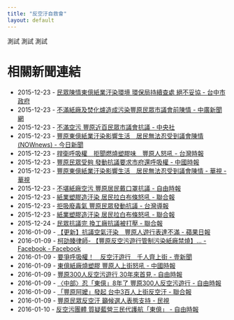 ```yaml
---
title: "反空汙自救會"
layout: default
---
```

測試
測試
測試

# 相關新聞連結
- 2015-12-23 - [民眾陳情東億紙業汙染環境 環保局持續查處 絕不妥協 - 台中市政府](http://www.taichung.gov.tw/ct.asp?xItem=1580178&ctNode=712&mp=100010)
- 2015-12-23 - [不滿紙廠及焚化爐造成污染豐原民眾市議會前陳情 - 中廣新聞網](http://news.sina.com.tw/article/20151223/15815704.html)
- 2015-12-23 - [不滿空污 豐原近百民眾市議會抗議 - 中央社](http://www.cna.com.tw/news/aloc/201512230294-1.aspx)
- 2015-12-23 - [豐原東億紙業汙染影響生活　居民無法忍受到議會陳情(NOWnews) - 今日新聞](http://www.nownews.com/n/2015/12/23/1933291)
- 2015-12-23 - [捍衛呼吸權　拒聞燃燒塑膠味　豐原人怒吼 - 台灣時報](http://www.twtimes.com.tw/index.php?page=news&nid=538821)
- 2015-12-23 - [豐原民眾受夠 發動抗議要求市府還呼吸權 - 中國時報](http://www.chinatimes.com/realtimenews/20151223002649-260407)
- 2015-12-23 - [豐原東億紙業汙染影響生活　居民無法忍受到議會陳情 - 華視 - 華視](http://news.cts.com.tw/nownews/society/201512/201512231697648.html#.VnvAJYfUjSE)
- 2015-12-23 - [不堪紙廠空污 豐原居民戴口罩抗議 - 自由時報](http://news.ltn.com.tw/news/life/breakingnews/1548969)
- 2015-12-23 - [紙業塑膠造汙染 居民拉白布條怒吼 - 聯合報](http://udn.com/news/story/9/1395783)
- 2015-12-23 - [拒吸廢毒氣 豐原民眾發動抗議 - 台灣導報](http://www.taiwan-reports.com/?c=articles&a=show&id=77240)
- 2015-12-23 - [紙業塑膠造汙染 居民拉白布條怒吼 - 聯合報](https://video.udn.com/news/415971)
- 2015-12-24 - [民眾抗議完 換工廠抗議被打壓 - 聯合報](http://udn.com/news/story/7320/1399892)
- 2016-01-09 - [【更新】抗議空氣汙染　豐原人遊行表達不滿 - 蘋果日報](http://www.appledaily.com.tw/realtimenews/article/new/20160109/771216/)
- 2016-01-09 - [柯劭臻律師- 【豐原反空污遊行管制污染紙廠禁燒】... - Facebook - Facebook](https://zh-tw.facebook.com/LawyerCo/posts/1665245413747141)
- 2016-01-09 - [要爭呼吸權！　反空汙遊行　千人齊上街 - 壹新聞](http://video.n.yam.com/20160109498804/%E8%A6%81%E7%88%AD%E5%91%BC%E5%90%B8%E6%AC%8A%EF%BC%81%E3%80%80%E5%8F%8D%E7%A9%BA%E6%B1%99%E9%81%8A%E8%A1%8C%E3%80%80%E5%8D%83%E4%BA%BA%E9%BD%8A%E4%B8%8A%E8%A1%97)
- 2016-01-09 - [東億紙廠燒塑膠 豐原人上街怒吼 - 中國時報](http://www.chinatimes.com/newspapers/20160110000401-260107)
- 2016-01-09 - [豐原300人反空污遊行 30年來首見 - 自由時報](http://news.ltn.com.tw/news/society/breakingnews/1566942)
- 2016-01-09 - [〈中部〉忍「東億」8年了 豐原300人反空污遊行 - 自由時報](http://news.ltn.com.tw/news/local/paper/947798)
- 2016-01-09 - [「豐原阿嬤」發起 台中3百人上街反空汙 - 聯合報](http://udn.com/news/story/7314/1432296-%E3%80%8C%E8%B1%90%E5%8E%9F%E9%98%BF%E5%AC%A4%E3%80%8D%E7%99%BC%E8%B5%B7-%E5%8F%B0%E4%B8%AD3%E7%99%BE%E4%BA%BA%E4%B8%8A%E8%A1%97%E5%8F%8D%E7%A9%BA%E6%B1%99)
- 2016-01-09 - [豐原民眾反空汙 籲候選人表態支持 - 民視](http://m.ftv.com.tw/newscontent.aspx?sno=2016109C02M1)
- 2016-01-10 - [反空污團體 質疑藍營三民代護航「東億」 - 自由時報](http://news.ltn.com.tw/news/local/paper/947799)
